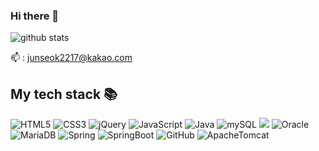 ### Hi there 👋

![github stats](https://github-readme-stats.vercel.app/api?username=HanJunSeok-HJS&show_icons=true&theme=merko) <br>

📫 : junseok2217@kakao.com <br>

<h2> My tech stack 📚 </h2>

![HTML5](https://img.shields.io/badge/-HTML5-E34F26?style=for-the-badge&logo=html5&logoColor=ffffff)
![CSS3](https://img.shields.io/badge/-CSS3-1572B6?style=for-the-badge&logo=css3)
![jQuery](https://img.shields.io/badge/-jQuery-0769AD?style=for-the-badge&logo=jQuery)
![JavaScript](https://img.shields.io/badge/-JavaScript-%23F7DF1C?style=for-the-badge&logo=javascript&logoColor=000000&labelColor=%23F7DF1C&color=%23FFCE5A)
![Java](https://img.shields.io/badge/-Java-E34F26?style=for-the-badge&logo=&logoColor=ffffff)
![mySQL](https://img.shields.io/badge/-mySQL-4479A1?style=for-the-badge&logo=mySQL)
<img src="https://img.shields.io/badge/MySQL-4479A1?style=flat-square&logo=mySQL&logoColor=white"/>
![Oracle](https://img.shields.io/badge/-Oracle-F80000?style=for-the-badge&logo=Oracle)
![MariaDB](https://img.shields.io/badge/-MariaDB-DEB887?style=for-the-badge&logo=MariaDB)
![Spring](https://img.shields.io/badge/-Spring-6DB33F?style=for-the-badge&logo=Spring&logoColor=ffffff)
![SpringBoot](https://img.shields.io/badge/-SpringBoot-6DB33F?style=for-the-badge&logo=SpringBoot&logoColor=ffffff)
![GitHub](https://img.shields.io/badge/-GitHub-000000?style=for-the-badge&logo=github&logoColor=ffffff)
![ApacheTomcat](https://img.shields.io/badge/-ApacheTomcat-F8DC75?style=for-the-badge&logo=ApacheTomcat&logoColor=000000)

